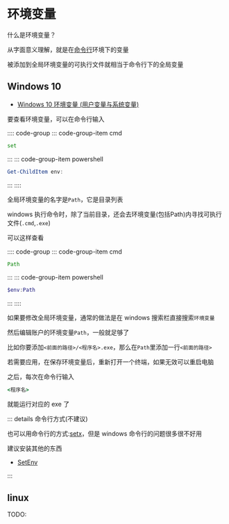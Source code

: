 # 环境变量

什么是环境变量？

从字面意义理解，就是在[命令行](/1-code/0-base/cmd.md)环境下的变量

被添加到全局环境变量的可执行文件就相当于命令行下的全局变量

## Windows 10

- [Windows 10 环境变量 (用户变量与系统变量)](https://blog.csdn.net/chengyq116/article/details/105900122)

要查看环境变量，可以在命令行输入

:::: code-group
::: code-group-item cmd
```cmd
set
```
:::
::: code-group-item powershell
```powershell
Get-ChildItem env:
```
:::
::::

全局环境变量的名字是`Path`，它是目录列表

windows 执行命令时，除了当前目录，还会去环境变量(包括Path)内寻找可执行文件(`.cmd`,`.exe`)

可以这样查看

:::: code-group
::: code-group-item cmd
```cmd
Path
```
:::
::: code-group-item powershell
```powershell
$env:Path
```
:::
::::

如果要修改全局环境变量，通常的做法是在 windows 搜索栏直接搜索`环境变量`

然后编辑账户的环境变量`Path`，一般就足够了

比如你要添加`<前面的路径>/<程序名>.exe`，那么在`Path`里添加一行`<前面的路径>`

若需要应用，在保存环境变量后，重新打开一个终端，如果无效可以重启电脑

之后，每次在命令行输入

```cmd
<程序名>
```

就能运行对应的 exe 了

::: details 命令行方式(不建议)

也可以用命令行的方式:[setx](https://learn.microsoft.com/zh-cn/windows-server/administration/windows-commands/setx)，但是 windows 命令行的问题很多很不好用

建议安装其他的东西

- [SetEnv](https://www.codeproject.com/Articles/12153/SetEnv)

:::

## linux

TODO: